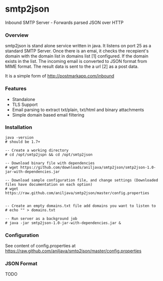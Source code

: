 smtp2json
=========

Inbound SMTP Server - Forwards parsed JSON over HTTP

### Overview
smtp2json is stand alone service written in java. It listens on port 25 as a standard SMTP Server. Once there is an emai, it checks the recepient's domain with the domain list in
domains list [1] configured. If the domain exists in the list. The incoming email is converted to JSON format from MIME format. The result data is sent to the a url [2] as a post
data.

It is a simple form of <http://postmarkapp.com/inbound>

### Features

- Standalone
- TLS Support
- Email parsing to extract txt/plain, txt/html and binary attachments
- Simple domain based email filtering


### Installation
	
	java -version
	# should be 1.7+
	
	-- Create a working directory
	# cd /opt/smtp2jspn && cd /opt/smtp2json
	
	-- Download binary file with dependencies
	# wget https://github.com/downloads/aniljava/smtp2json/smtp2json-1.0-jar-with-dependencies.jar
	
	-- Download sample configuration file, and change settings (Downloaded files have documentation on each option)
	# wget https://raw.github.com/aniljava/smtp2json/master/config.properties
	
	
	-- Create an empty domains.txt file add domains you want to listen to	
	# echo "" > domains.txt
	
	-- Run server as a background job	
    # java -jar smtp2json-1.0-jar-with-dependencies.jar &
 

### Configuration
See content of config.properties at <https://raw.github.com/aniljava/smtp2json/master/config.properties>

### JSON Format
TODO
